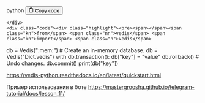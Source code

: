 <div class="code-element">
    <div class="lang-line">
        <text>python</text>
        <button class="copy-button"
        onclick="copyCode(this)">
    <svg stroke="currentColor"
         fill="none"
         stroke-width="2"
         viewBox="0 0 24 24"
         stroke-linecap="round"
         stroke-linejoin="round"
         class="h-4 w-4"
         height="1em"
         width="1em"
         xmlns="http://www.w3.org/2000/svg">
        <path d="M16 4h2a2 2 0 0 1 2 2v14a2 2 0 0 1-2 2H6a2 2 0 0 1-2-2V6a2 2 0 0 1 2-2h2"></path>
        <rect x="8" y="2" width="8" height="4" rx="1" ry="1"></rect>
    </svg>
    <text>Copy code</text>
</button>

    </div>
    <div class="code"><div class="highlight"><pre><span></span><span class="kn">from</span> <span class="nn">vedis</span> <span class="kn">import</span> <span class="n">Vedis</span>
<span class="n">db</span> <span class="o">=</span> <span class="n">Vedis</span><span class="p">(</span><span class="s2">&quot;:mem:&quot;</span><span class="p">)</span>  <span class="c1"># Create an in-memory database.</span>
<span class="n">db</span> <span class="o">=</span> <span class="n">Vedis</span><span class="p">(</span><span class="s2">&quot;Dict.vedis&quot;</span><span class="p">)</span>
<span class="k">with</span> <span class="n">db</span><span class="o">.</span><span class="n">transaction</span><span class="p">():</span>
    <span class="n">db</span><span class="p">[</span><span class="s2">&quot;key&quot;</span><span class="p">]</span> <span class="o">=</span> <span class="s2">&quot;value&quot;</span>
    <span class="n">db</span><span class="o">.</span><span class="n">rollback</span><span class="p">()</span>  <span class="c1"># Undo changes.</span>
    <span class="n">db</span><span class="o">.</span><span class="n">commit</span><span class="p">()</span>
<span class="nb">print</span><span class="p">(</span><span class="n">db</span><span class="p">[</span><span class="s2">&quot;key&quot;</span><span class="p">])</span>
</pre></div></div>
</div>

<p><a href="https://vedis-python.readthedocs.io/en/latest/quickstart.html">https://vedis-python.readthedocs.io/en/latest/quickstart.html</a></p>
<p>Пример использования в боте
<a href="https://mastergroosha.github.io/telegram-tutorial/docs/lesson_11/">https://mastergroosha.github.io/telegram-tutorial/docs/lesson_11/</a></p>